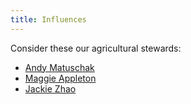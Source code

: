 ```yaml
---
title: Influences
---
```

Consider these our agricultural stewards:

- [Andy Matuschak](https://andymatuschak.org/)
- [Maggie Appleton](https://maggieappleton.com/)
- [Jackie Zhao](https://jzhao.xyz/)
